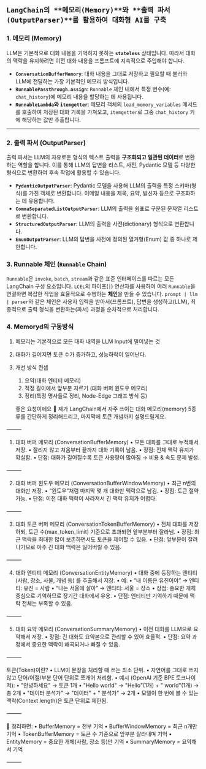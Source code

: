 ## `LangChain의 **메모리(Memory)**와 **출력 파서(OutputParser)**를 활용하여 대화형 AI를 구축`

### 1. 메모리 (Memory)

LLM은 기본적으로 대화 내용을 기억하지 못하는 **`stateless`** 상태입니다. 따라서 대화의 맥락을 유지하려면 이전 대화 내용을 프롬프트에 지속적으로 주입해야 합니다.

* **`ConversationBufferMemory`**: 대화 내용을 그대로 저장하고 필요할 때 불러와 LLM에 전달하는 가장 기본적인 메모리 방식입니다.
* **`RunnablePassthrough.assign`**: `Runnable` 체인 내에서 특정 변수(예: `chat_history`)에 메모리 내용을 할당하는 데 사용됩니다.
* **`RunnableLambda`와 `itemgetter`**: 메모리 객체의 `load_memory_variables` 메서드를 호출하여 저장된 대화 기록을 가져오고, `itemgetter`로 그중 `chat_history` 키에 해당하는 값만 추출합니다.

---

### 2. 출력 파서 (OutputParser)

출력 파서는 LLM의 자유로운 형식의 텍스트 출력을 **구조화되고 일관된 데이터**로 변환하는 역할을 합니다. 이를 통해 LLM의 답변을 리스트, 사전, Pydantic 모델 등 다양한 형식으로 변환하여 후속 작업에 활용할 수 있습니다.

* **`PydanticOutputParser`**: Pydantic 모델을 사용해 LLM의 출력을 특정 스키마(형식)를 가진 객체로 변환합니다. 이메일 내용을 제목, 요약, 발신자 등으로 구조화하는 데 유용합니다.
* **`CommaSeparatedListOutputParser`**: LLM의 출력을 쉼표로 구분된 문자열 리스트로 변환합니다.
* **`StructuredOutputParser`**: LLM의 출력을 사전(dictionary) 형식으로 변환합니다.
* **`EnumOutputParser`**: LLM의 답변을 사전에 정의된 열거형(Enum) 값 중 하나로 제한합니다.

### 3. Runnable 체인 (`Runnable` Chain)

`Runnable`은 `invoke`, `batch`, `stream`과 같은 표준 인터페이스를 따르는 모든 LangChain 구성 요소입니다. `LCEL`의 파이프(`|`) 연산자를 사용하여 여러 `Runnable`을 연결하면 복잡한 작업을 효율적으로 수행하는 **체인**을 만들 수 있습니다. `prompt | llm | parser`와 같은 체인은 사용자 입력을 받아서(프롬프트), 답변을 생성하고(LLM), 최종적으로 출력 형식을 변환하는(파서) 과정을 순차적으로 처리합니다.

### 4. Memoryd의 구동방식 
1. 메모리는 기본적으로 모든 대화 내역을 LLM Input에 밀어넣는 것
2. 대화가 길어지면 토큰 수가 증가하고, 성능하락이 일어난다. 
3. 개선 방식 컨셉
    1. 요약(대화 엔티티 메모리)
    2. 적정 길이에서 앞부분 자르기 (대화 버퍼 윈도우 메모리)
    3. 정리(특정 명사들로 정리, Node-Edge 그래프 방식 등) 

    좋은 요청이에요 🙆 제가 LangChain에서 자주 쓰이는 대화 메모리(memory) 5종류를 간단하게 정리해드리고, 마지막에 토큰 개념까지 설명드릴게요.

⸻

1. 대화 버퍼 메모리 (ConversationBufferMemory)
	•	모든 대화를 그대로 누적해서 저장.
	•	잘리지 않고 처음부터 끝까지 대화 기록이 남음.
	•	장점: 전체 맥락 유지가 확실함.
	•	단점: 대화가 길어질수록 토큰 사용량이 많아짐 → 비용 & 속도 문제 발생.

⸻

2. 대화 버퍼 윈도우 메모리 (ConversationBufferWindowMemory)
	•	최근 n번의 대화만 저장.
	•	“윈도우”처럼 마지막 몇 개 대화만 맥락으로 남김.
	•	장점: 토큰 절약 가능.
	•	단점: 이전 대화 맥락이 사라져서 긴 맥락 유지가 어렵다.

⸻

3. 대화 토큰 버퍼 메모리 (ConversationTokenBufferMemory)
	•	전체 대화를 저장하되, 토큰 수(max_token_limit) 기준으로 초과되면 앞부분부터 잘라냄.
	•	장점: 최근 맥락을 최대한 많이 보존하면서도 토큰을 제어할 수 있음.
	•	단점: 앞부분이 잘려나가므로 아주 긴 대화 맥락은 잃어버릴 수 있음.

⸻

4. 대화 엔티티 메모리 (ConversationEntityMemory)
	•	대화 중에 등장하는 엔티티(사람, 장소, 사물, 개념 등) 를 추출해서 저장.
	•	예:
	•	“내 이름은 유진이야” → 엔티티: 유진 = 사람
	•	“나는 서울에 살아” → 엔티티: 서울 = 장소
	•	장점: 중요한 개체 중심으로 기억하므로 장기간 대화에서 유용.
	•	단점: 엔티티만 기억하기 때문에 맥락 전체는 부족할 수 있음.

⸻

5. 대화 요약 메모리 (ConversationSummaryMemory)
	•	이전 대화를 LLM으로 요약해서 저장.
	•	장점: 긴 대화도 요약본으로 관리할 수 있어 효율적.
	•	단점: 요약 과정에서 중요한 맥락이 왜곡되거나 빠질 수 있음.

⸻

토큰(Token)이란?
	•	LLM이 문장을 처리할 때 쓰는 최소 단위.
	•	자연어를 그대로 쓰지 않고 단어/어절/부분 단어 단위로 쪼개어 처리함.
	•	예시 (OpenAI 기준 BPE 토크나이저):
	•	"안녕하세요" → 토큰 1개
	•	"Hello world" → "Hello"(1개) + " world"(1개) → 총 2개
	•	"데이터 분석가" → "데이터" + " 분석가" → 2개
	•	모델이 한 번에 볼 수 있는 맥락(Context length)은 토큰 단위로 제한됨.

⸻

📌 정리하면:
	•	BufferMemory = 전부 기억
	•	BufferWindowMemory = 최근 n개만 기억
	•	TokenBufferMemory = 토큰 수 기준으로 앞부분 잘라내며 기억
	•	EntityMemory = 중요한 개체(사람, 장소 등)만 기억
	•	SummaryMemory = 요약해서 기억

⸻

